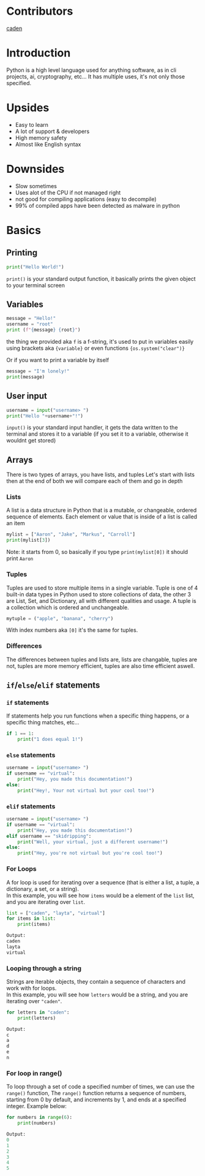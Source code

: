# Contributors
[caden](https://discord.gg/users/941864953965592636)
# Introduction
Python is a high level language used for anything software, as in cli projects, ai, cryptography, etc...
It has multiple uses, it's not only those specified.
# Upsides
 - Easy to learn
 - A lot of support & developers
 - High memory safety
 - Almost like English syntax
# Downsides
 - Slow sometimes
 - Uses alot of the CPU if not managed right
 - not good for compiling applications (easy to decompile)
 - 99% of compiled apps have been detected as malware in python
# Basics
## Printing
```python
print("Hello World!")
```
`print()` is your standard output function, it basically prints the given object to your terminal screen

## Variables
```python
message = "Hello!"
username = "root"
print (f"{message} {root}")
```
the thing we provided aka `f` is a f-string, it's used to put in variables easily using brackets aka `{variable}` or even functions `{os.system("clear")}`


Or if you want to print a variable by itself
```python
message = "I'm lonely!"
print(message)
```
## User input
```python
username = input("username> ")
print("Hello "+username+"!")
```
`input()` is your standard input handler, it gets the data written to the terminal and stores it to a variable (if you set it to a variable, otherwise it wouldnt get stored)
## Arrays
There is two types of arrays, you have lists, and tuples
Let's start with lists then at the end of both we will compare each of them and go in depth
### Lists
A list is a data structure in Python that is a mutable, or changeable, ordered sequence of elements. Each element or value that is inside of a list is called an item
```python
mylist = ["Aaron", "Jake", "Markus", "Carroll"]
print(mylist[3])
```
Note: it starts from 0, so basically if you type `print(mylist[0])` it should print `Aaron`
### Tuples
Tuples are used to store multiple items in a single variable. Tuple is one of 4 built-in data types in Python used to store collections of data, the other 3 are List, Set, and Dictionary, all with different qualities and usage. A tuple is a collection which is ordered and unchangeable.
```python
mytuple = ("apple", "banana", "cherry")
```
With index numbers aka `[0]` it's the same for tuples.
### Differences
The differences between tuples and lists are, lists are changable, tuples are not, tuples are more memory efficient, tuples are also time efficient aswell.
## `if`/`else`/`elif` statements
### `if` statements
If statements help you run functions when a specific thing happens, or a specific thing matches, etc...
```python
if 1 == 1:
    print("1 does equal 1!")
```

### `else` statements
```python
username = input("username> ")
if username == "virtual":
    print("Hey, you made this documentation!")
else:
    print("Hey!, Your not virtual but your cool too!")
```
### `elif` statements
```python
username = input("username> ")
if username == "virtual":
    print("Hey, you made this documentation!")
elif username == "skidripping":
    print("Well, your virtual, just a different username!")
else:
    print("Hey, you're not virtual but you're cool too!")
```

### For Loops
A for loop is used for iterating over a sequence (that is either a list, a tuple, a dictionary, a set, or a string).\
In this example, you will see how `items` would be a element of the `list` list, and you are iterating over `list`.
```python
list = ["caden", "layta", "virtual"]
for items in list:
    print(items)
```
```python
Output:
caden
layta
virtual
```

### Looping through a string
Strings are iterable objects, they contain a sequence of characters and work with for loops.\
In this example, you will see how `letters` would be a string, and you are iterating over `"caden"`.
```python
for letters in "caden":
    print(letters)
```
```python
Output:
c
a
d
e
n
```

### For loop in range()
To loop through a set of code a specified number of times, we can use the `range()` function, The `range()` function returns a sequence of numbers, starting from 0 by default, and increments by 1, and ends at a specified integer. Example below:
```python
for numbers in range(6):
    print(numbers)
```
```python
Output:
0
1
2
3
4
5
```
